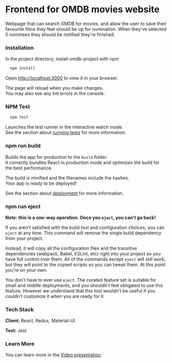 
# Frontend for OMDB movies website

Webpage that can search OMDB for movies, and allow the user to save their favourite films they feel should be up for nomination. When they've selected 5 nominees they should be notified they're finished.

### Installation

In the project directory, install omdb-project with npm
```bash
  npm install
```
Open [http://localhost:3000](http://localhost:3000) to view it in your browser.

The page will reload when you make changes.\
You may also see any lint errors in the console.

### NPM Test
```bash
  npm test
```
Launches the test runner in the interactive watch mode.\
See the section about [running tests](https://facebook.github.io/create-react-app/docs/running-tests) for more information.


### npm run build

Builds the app for production to the `build` folder.\
It correctly bundles React in production mode and optimizes the build for the best performance.

The build is minified and the filenames include the hashes.\
Your app is ready to be deployed!

See the section about [deployment](https://facebook.github.io/create-react-app/docs/deployment) for more information.

### npm run eject

**Note: this is a one-way operation. Once you `eject`, you can't go back!**

If you aren't satisfied with the build tool and configuration choices, you can `eject` at any time. This command will remove the single build dependency from your project.

Instead, it will copy all the configuration files and the transitive dependencies (webpack, Babel, ESLint, etc) right into your project so you have full control over them. All of the commands except `eject` will still work, but they will point to the copied scripts so you can tweak them. At this point you're on your own.

You don't have to ever use `eject`. The curated feature set is suitable for small and middle deployments, and you shouldn't feel obligated to use this feature. However we understand that this tool wouldn't be useful if you couldn't customize it when you are ready for it.

### Tech Stack

**Client:** React, Redux, Material-UI

**Test:** Jest

### Learn More

You can learn more in the [Video presentation](https://facebook.github.io/create-react-app/docs/getting-started).

